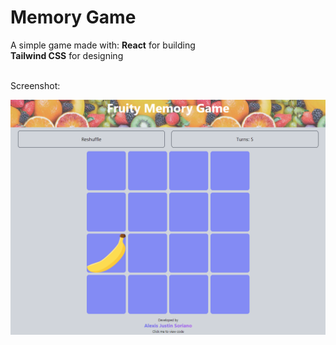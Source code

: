 # Memory Game

A simple game made with:
**React** for building <br />
**Tailwind CSS** for designing <br />

<br />
Screenshot:

![SampleImage](./src/images/sample1.png)
